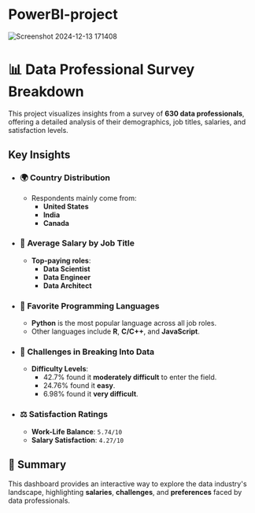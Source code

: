 # PowerBI-project 
![Screenshot 2024-12-13 171408](https://github.com/user-attachments/assets/2427b740-0f6e-4bee-ab18-378e3caa1cfd)

# 📊 **Data Professional Survey Breakdown**

This project visualizes insights from a survey of **630 data professionals**, offering a detailed analysis of their demographics, job titles, salaries, and satisfaction levels.

## Key Insights

- ### 🌍 **Country Distribution**
  - Respondents mainly come from:
    - **United States**
    - **India**
    - **Canada**

- ### 💼 **Average Salary by Job Title**
  - **Top-paying roles**:
    - **Data Scientist**
    - **Data Engineer**
    - **Data Architect**

- ### 🐍 **Favorite Programming Languages**
  - **Python** is the most popular language across all job roles.
  - Other languages include **R**, **C/C++**, and **JavaScript**.

- ### 🚪 **Challenges in Breaking Into Data**
  - **Difficulty Levels**:
    - 42.7% found it **moderately difficult** to enter the field.
    - 24.76% found it **easy**.
    - 6.98% found it **very difficult**.

- ### ⚖️ **Satisfaction Ratings**
  - **Work-Life Balance**: `5.74/10`
  - **Salary Satisfaction**: `4.27/10`

## 📝 **Summary**
This dashboard provides an interactive way to explore the data industry's landscape, highlighting **salaries**, **challenges**, and **preferences** faced by data professionals.
